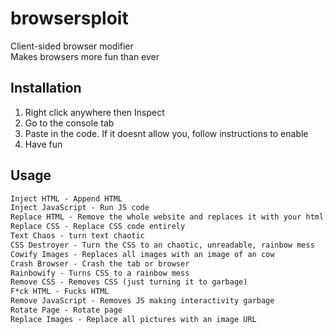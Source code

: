 # browsersploit
Client-sided browser modifier \
Makes browsers more fun than ever

## Installation
1. Right click anywhere then Inspect
2. Go to the console tab
3. Paste in the code. If it doesnt allow you, follow instructions to enable
4. Have fun

## Usage
```txt
Inject HTML - Append HTML
Inject JavaScript - Run JS code
Replace HTML - Remove the whole website and replaces it with your html code
Replace CSS - Replace CSS code entirely
Text Chaos - turn text chaotic
CSS Destroyer - Turn the CSS to an chaotic, unreadable, rainbow mess
Cowify Images - Replaces all images with an image of an cow
Crash Browser - Crash the tab or browser
Rainbowify - Turns CSS to a rainbow mess
Remove CSS - Removes CSS (just turning it to garbage)
F*ck HTML - Fucks HTML
Remove JavaScript - Removes JS making interactivity garbage
Rotate Page - Rotate page
Replace Images - Replace all pictures with an image URL
```
